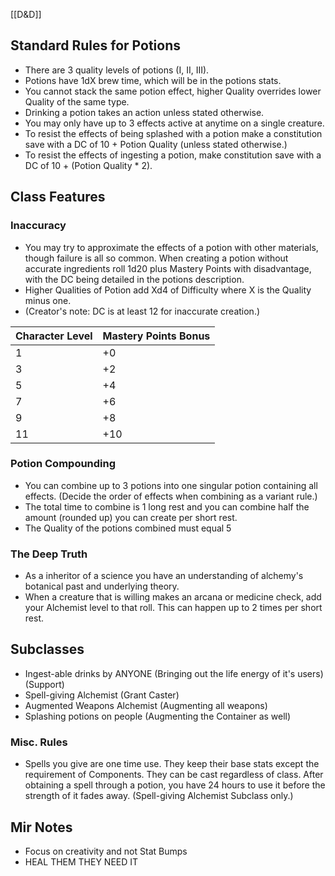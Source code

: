 [[D&D]]

## Standard Rules for Potions

- There are 3 quality levels of potions (I, II, III).
- Potions have 1dX brew time, which will be in the potions stats.
- You cannot stack the same potion effect, higher Quality overrides lower Quality of the same type.
- Drinking a potion takes an action unless stated otherwise.
- You may only have up to 3 effects active at anytime on a single creature.
- To resist the effects of being splashed with a potion make a constitution save with a DC of 10 + Potion Quality (unless stated otherwise.)
- To resist the effects of ingesting a potion, make constitution save with a DC of 10 + (Potion Quality * 2).

## Class Features
### Inaccuracy 
- You may try to approximate the effects of a potion with other materials, though failure is all so common. When creating a potion without accurate ingredients roll 1d20 plus Mastery Points with disadvantage, with the DC being detailed in the potions description.
- Higher Qualities of Potion add Xd4 of Difficulty where X is the Quality minus one.
- (Creator's note: DC is at least 12 for inaccurate creation.)

| Character Level  | Mastery Points Bonus  |
|---|---|
|1|+0|
|3|+2|
|5|+4|
|7|+6|
|9|+8|
|11|+10|
 
### Potion Compounding
- You can combine up to 3 potions into one singular potion containing all effects. (Decide the order of effects when combining as a variant rule.)   
- The total time to combine is 1 long rest and you can combine half the amount (rounded up) you can create per short rest.   
- The Quality of the potions combined must equal 5

### The Deep Truth
- As a inheritor of a science you have an understanding of alchemy's botanical past and underlying theory.
- When a creature that is willing makes an arcana or medicine check, add your Alchemist level to that roll. This can happen up to 2 times per short rest. 
## Subclasses

- Ingest-able drinks by ANYONE (Bringing out the life energy of it's users) (Support)  
- Spell-giving Alchemist (Grant Caster)   
- Augmented Weapons Alchemist (Augmenting all weapons)
- Splashing potions on people (Augmenting the Container as well)
### Misc. Rules

- Spells you give are one time use. They keep their base stats except the requirement of Components. They can be cast regardless of class. After obtaining a spell through a potion, you have 24 hours to use it before the strength of it fades away. (Spell-giving Alchemist Subclass only.)
## Mir Notes

- Focus on creativity and not Stat Bumps
- HEAL THEM THEY NEED IT